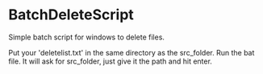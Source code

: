 # BatchDeleteScript
Simple batch script for windows to delete files.

Put your 'deletelist.txt' in the same directory as the src_folder.
Run the bat file. It will ask for src_folder, just give it the path and hit enter.
